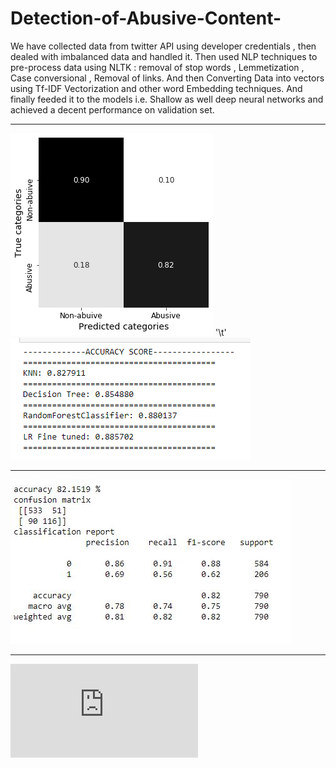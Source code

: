 # Detection-of-Abusive-Content-
We have collected data from twitter API using developer credentials , then dealed with imbalanced data and handled it. Then used NLP techniques to pre-process data using NLTK : removal of stop words , Lemmetization , Case conversional , Removal of links. And then Converting Data into vectors using Tf-IDF Vectorization and other word Embedding techniques. And finally feeded it to the models i.e. Shallow as well deep neural networks and achieved a decent performance on validation set.

-------------------------------------------------------------------------------------------------------

![alt text](https://github.com/DheerajPranav/Detection-of-Abusive-Content-/blob/master/download.png)
'\t'
![alt text](https://github.com/DheerajPranav/Detection-of-Abusive-Content-/blob/master/Capture.PNG)

-------------------------------------------------------------------------------------------------------

![alt text](https://github.com/DheerajPranav/Detection-of-Abusive-Content-/blob/master/classreport.JPG)

-------------------------------------------------------------------------------------------------------

![alt text](https://github.com/DheerajPranav/Detection-of-Abusive-Content-/blob/master/research%20paper.pdf)
